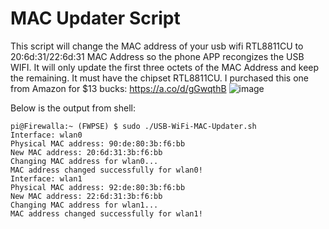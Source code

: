# MAC Updater Script
This script will change the MAC address of your usb wifi RTL8811CU to 20:6d:31/22:6d:31 MAC Address so the phone APP recongizes the USB WIFI. 
It will only update the first three octets of the MAC Address and keep the remaining. 
It must have the chipset RTL8811CU. 
I purchased this one from Amazon for $13 bucks: https://a.co/d/gGwqthB
![image](https://github.com/benisai/Firewalla-USB-WiFi-MAC-Updater/assets/59147467/1f88f747-0887-4566-bb2f-d2ff20f4d7ff)



Below is the output from shell:
```
pi@Firewalla:~ (FWPSE) $ sudo ./USB-WiFi-MAC-Updater.sh
Interface: wlan0
Physical MAC address: 90:de:80:3b:f6:bb
New MAC address: 20:6d:31:3b:f6:bb
Changing MAC address for wlan0...
MAC address changed successfully for wlan0!
Interface: wlan1
Physical MAC address: 92:de:80:3b:f6:bb
New MAC address: 22:6d:31:3b:f6:bb
Changing MAC address for wlan1...
MAC address changed successfully for wlan1!
```
